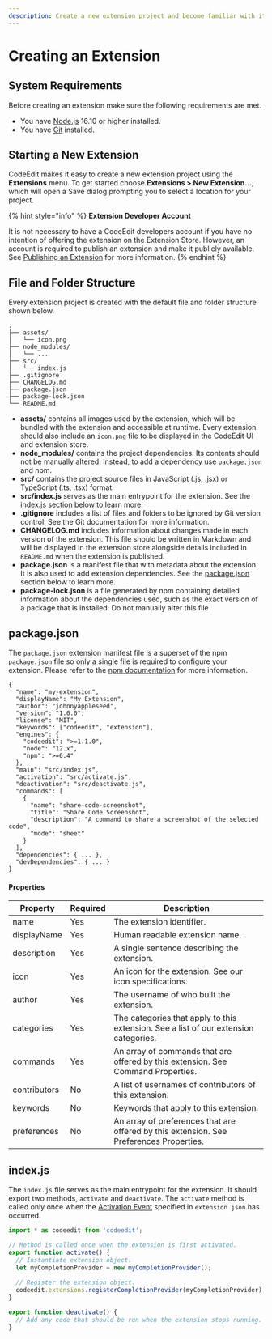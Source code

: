 ```yaml
---
description: Create a new extension project and become familiar with its structure.
---
```


# Creating an Extension

## System Requirements

Before creating an extension make sure the following requirements are met.

* You have [Node.js](https://nodejs.org/en/) 16.10 or higher installed.
* You have [Git](https://git-scm.com) installed.

## Starting a New Extension

CodeEdit makes it easy to create a new extension project using the **Extensions** menu. To get started choose **Extensions > New Extension…**, which will open a Save dialog prompting you to select a location for your project.

{% hint style="info" %}
**Extension Developer Account**

It is not necessary to have a CodeEdit developers account if you have no intention of offering the extension on the Extension Store. However, an account is required to publish an extension and make it publicly available. See [Publishing an Extension](publishing-an-extension.md) for more information.
{% endhint %}

## File and Folder Structure

Every extension project is created with the default file and folder structure shown below.

```
.
├── assets/
│   └── icon.png
├── node_modules/
│   └── ... 
├── src/
│   └── index.js
├── .gitignore
├── CHANGELOG.md
├── package.json
├── package-lock.json
└── README.md
```

* **assets/** contains all images used by the extension, which will be bundled with the extension and accessible at runtime. Every extension should also include an `icon.png` file to be displayed in the CodeEdit UI and extension store.
* **node\_modules/** contains the project dependencies. Its contents should not be manually altered. Instead, to add a dependency use `package.json` and npm.
* **src/** contains the project source files in JavaScript (.js, .jsx) or TypeScript (.ts, .tsx) format.&#x20;
* **src/index.js** serves as the main entrypoint for the extension. See the [index.js](creating-an-extension.md#extension-entrypoint) section below to learn more.
* **.gitignore** includes a list of files and folders to be ignored by Git version control. See the Git documentation for more information.
* **CHANGELOG.md** includes information about changes made in each version of the extension. This file should be written in Markdown and will be displayed in the extension store alongside details included in `README.md` when the extension is published.
* **package.json** is a manifest file that with metadata about the extension. It is also used to add extension dependencies. See the [package.json](creating-an-extension.md#manifest-file) section below to learn more.
* **package-lock.json** is a file generated by npm containing detailed information about the dependencies used, such as the exact version of a package that is installed. Do not manually alter this file

## package.json

The `package.json` extension manifest file is a superset of the npm `package.json` file so only a single file is required to configure your extension. Please refer to the [npm documentation](https://docs.npmjs.com/cli/v7/configuring-npm/package-json) for more information.

```
{
  "name": "my-extension",
  "displayName": "My Extension",
  "author": "johnnyappleseed",
  "version": "1.0.0",
  "license": "MIT",
  "keywords": ["codeedit", "extension"],
  "engines": {
    "codeedit": ">=1.1.0",
    "node": "12.x",
    "npm": ">=6.4"
  },
  "main": "src/index.js",
  "activation": "src/activate.js",
  "deactivation": "src/deactivate.js",
  "commands": [
    {
      "name": "share-code-screenshot",
      "title": "Share Code Screenshot",
      "description": "A command to share a screenshot of the selected code",
      "mode": "sheet"
    }
  ],
  "dependencies": { ... },
  "devDependencies": { ... }
}
```

#### Properties

| Property     | Required | Description                                                                             |
| ------------ | -------- | --------------------------------------------------------------------------------------- |
| name         | Yes      | The extension identifier.                                                               |
| displayName  | Yes      | Human readable extension name.                                                          |
| description  | Yes      | A single sentence describing the extension.                                             |
| icon         | Yes      | An icon for the extension. See our icon specifications.                                 |
| author       | Yes      | The username of who built the extension.                                                |
| categories   | Yes      | The categories that apply to this extension. See a list of our extension categories.    |
| commands     | Yes      | An array of commands that are offered by this extension. See Command Properties.        |
| contributors | No       | A list of usernames of contributors of this extension.                                  |
| keywords     | No       | Keywords that apply to this extension.                                                  |
| preferences  | No       | An array of preferences that are offered by this extension. See Preferences Properties. |

## index.js

The `index.js` file serves as the main entrypoint for the extension. It should export two methods, `activate` and `deactivate`. The `activate` method is called only once when the [Activation Event](../activation-events.md) specified in `extension.json` has occurred.

```javascript
import * as codeedit from 'codeedit';

// Method is called once when the extension is first activated.
export function activate() {
  // Instantiate extension object.
  let myCompletionProvider = new myCompletionProvider();
  
  // Register the extension object.
  codeedit.extensions.registerCompletionProvider(myCompletionProvider);
}

export function deactivate() {
  // Add any code that should be run when the extension stops running.
}
```
